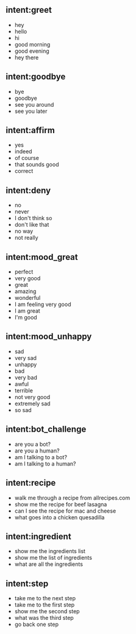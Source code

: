 ## intent:greet
- hey
- hello
- hi
- good morning
- good evening
- hey there

## intent:goodbye
- bye
- goodbye
- see you around
- see you later

## intent:affirm
- yes
- indeed
- of course
- that sounds good
- correct

## intent:deny
- no
- never
- I don't think so
- don't like that
- no way
- not really

## intent:mood_great
- perfect
- very good
- great
- amazing
- wonderful
- I am feeling very good
- I am great
- I'm good

## intent:mood_unhappy
- sad
- very sad
- unhappy
- bad
- very bad
- awful
- terrible
- not very good
- extremely sad
- so sad

## intent:bot_challenge
- are you a bot?
- are you a human?
- am I talking to a bot?
- am I talking to a human?


## intent:recipe
- walk me through a recipe from allrecipes.com
- show me the recipe for beef lasagna
- can I see the recipe for mac and cheese
- what goes into a chicken quesadilla

## intent:ingredient
- show me the ingredients list
- show me the list of ingredients
- what are all the ingredients

## intent:step
- take me to the next step
- take me to the first step
- show me the second step
- what was the third step
- go back one step
